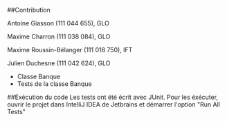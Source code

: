 ##Contribution

Antoine Giasson (111 044 655), GLO
	
Maxime Charron (111 038 084), GLO
	
Maxime Roussin-Bélanger (111 018 750), IFT
	
Julien Duchesne (111 042 624), GLO
* Classe Banque
* Tests de la classe Banque

##Exécution du code
Les tests ont été écrit avec JUnit. Pour les éxécuter, ouvrir le projet dans IntelliJ IDEA de Jetbrains et démarrer l'option "Run All Tests"
